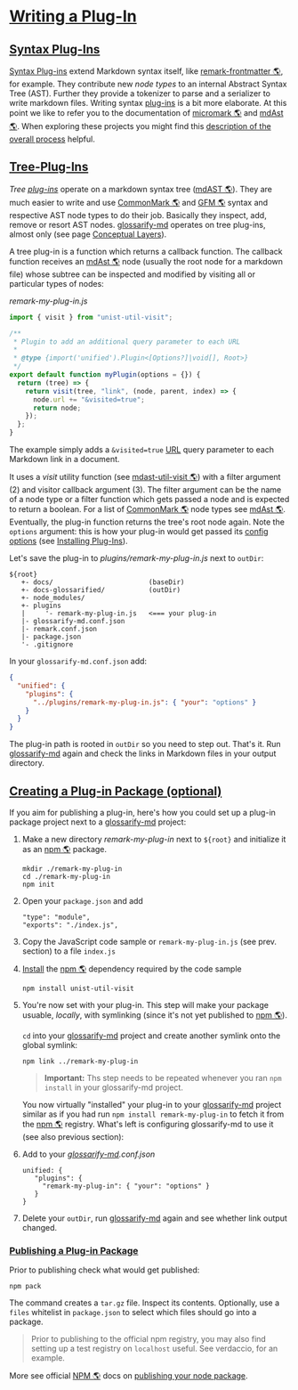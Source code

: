 # [Writing a Plug-In](#writing-a-plug-in)

<!--
aliases: Developing Plug-ins, Writing a Plug-in
-->

[remark-discussion]: https://github.com/remarkjs/remark/discussions/869#discussioncomment-1602674

## [Syntax Plug-Ins](#syntax-plug-ins)

[Syntax Plug-ins][1] extend Markdown syntax itself, like [remark-frontmatter 🌎][2], for example. They contribute new *node types* to an internal Abstract Syntax Tree (AST). Further they provide a tokenizer to parse and a serializer to write markdown files. Writing syntax [plug-ins][3] is a bit more elaborate. At this point we like to refer you to the documentation of [micromark 🌎][4] and [mdAst 🌎][5]. When exploring these projects you might find this [description of the overall process][remark-discussion] helpful.

## [Tree-Plug-Ins](#tree-plug-ins)

*Tree [plug-ins][3]* operate on a markdown syntax tree ([mdAST 🌎][5]). They are much easier to write and use [CommonMark 🌎][6] and [GFM 🌎][7] syntax and respective AST node types to do their job. Basically they inspect, add, remove or resort AST nodes. [glossarify-md][8] operates on tree plug-ins, almost only (see page [Conceptual Layers][9]).

A tree plug-in is a function which returns a callback function. The callback function receives an [mdAst 🌎][5] node (usually the root node for a markdown file) whose subtree can be inspected and modified by visiting all or particular types of nodes:

*remark-my-plug-in.js*

```js
import { visit } from "unist-util-visit";

/**
 * Plugin to add an additional query parameter to each URL
 *
 * @type {import('unified').Plugin<[Options?]|void[], Root>}
 */
export default function myPlugin(options = {}) {
  return (tree) => {
    return visit(tree, "link", (node, parent, index) => {
      node.url += "&visited=true";
      return node;
    });
  };
}
```

The example simply adds a `&visited=true` [URL][10] query parameter to each Markdown link in a document.

It uses a *visit* utility function (see [mdast-util-visit 🌎][11]) with a filter argument (2) and visitor callback argument (3). The filter argument can be the name of a node type or a filter function which gets passed a node and is expected to return a boolean.  For a list of [CommonMark 🌎][6] node types see [mdAst 🌎][5]. Eventually, the plug-in function returns the tree's root node again.
Note the `options` argument: this is how your plug-in would get passed its [config options][12] (see [Installing Plug-Ins][13]).

Let's save the plug-in to *plugins/remark-my-plug-in.js* next to `outDir`:

    ${root}
       +- docs/                        (baseDir)
       +- docs-glossarified/           (outDir)
       +- node_modules/
       +- plugins
       |     '- remark-my-plug-in.js   <=== your plug-in
       |- glossarify-md.conf.json
       |- remark.conf.json
       |- package.json
       '- .gitignore

In your `glossarify-md.conf.json` add:

```json
{
  "unified": {
    "plugins": {
      "../plugins/remark-my-plug-in.js": { "your": "options" }
    }
  }
}
```

The plug-in path is rooted in `outDir` so you need to step out.
That's it. Run [glossarify-md][8] again and check the links in Markdown files in your output directory.

## [Creating a Plug-in Package (optional)](#creating-a-plug-in-package-optional)

If you aim for publishing a plug-in, here's how you could set up a plug-in package project next to a [glossarify-md][8] project:

1.  Make a new directory *remark-my-plug-in* next to `${root}` and initialize it as an [npm 🌎][14] package.

        mkdir ./remark-my-plug-in
        cd ./remark-my-plug-in
        npm init

2.  Open your `package.json` and add

        "type": "module",
        "exports": "./index.js",

3.  Copy the JavaScript code sample or `remark-my-plug-in.js` (see prev. section) to a file `index.js`

4.  [Install][15] the [npm 🌎][14] dependency required by the code sample

        npm install unist-util-visit

5.  You're now set with your plug-in. This step will make your package usuable, *locally*, with symlinking (since it's not yet published to [npm 🌎][14]).

    `cd` into your [glossarify-md][8] project and create another symlink onto the global symlink:

        npm link ../remark-my-plug-in

    > **Important:** Ths step needs to be repeated whenever you ran `npm install` in your glossarify-md project.

    You now virtually "installed" your plug-in to your [glossarify-md][8] project similar as if you had run `npm install remark-my-plug-in` to fetch it from the [npm 🌎][14] registry. What's left is configuring glossarify-md to use it (see also previous section):

6.  Add to your *[glossarify-md][8].conf.json*

        unified: {
           "plugins": {
             "remark-my-plug-in": { "your": "options" }
           }
        }

7.  Delete your `outDir`, run [glossarify-md][8] again and see whether link output changed.

### [Publishing a Plug-in Package](#publishing-a-plug-in-package)

Prior to publishing check what would get published:

    npm pack

The command creates a `tar.gz` file. Inspect its contents. Optionally, use a `files` whitelist in `package.json` to select which files should go into a package.

> Prior to publishing to the official npm registry, you may also find setting up a test registry on `localhost` useful. See verdaccio, for an example.

More see official [NPM 🌎][14] docs on [publishing your node package][16].

[1]: https://github.com/about-code/glossarify-md/blob/master/doc/plugins-dev.md#syntax-plug-ins "Syntax Plug-ins extend Markdown syntax itself, like remark-frontmatter, for example."

[2]: https://npmjs.com/package/remark-frontmatter "A remark syntax plug-in supporting pseudo-standard front-matter syntax."

[3]: https://github.com/about-code/glossarify-md/blob/master/doc/plugins.md#installing-and-configuring-plug-ins "The following example demonstrates how to install remark-frontmatter, a syntax plug-in from the remark plug-in ecosystem which makes glossarify-md (resp."

[4]: https://github.com/micromark/ "A low-level extensible implementation of the CommonMark syntax specification (parsing and tokenizing)."

[5]: https://github.com/syntax-tree/mdast "Specification and Implementation of a Markdown Abstract Syntax Tree."

[6]: https://commonmark.org "Effort on providing a minimal set of standardized Markdown syntax."

[7]: https://github.github.com/gfm/ "GitHub Flavoured Markdown"

[8]: https://github.com/about-code/glossarify-md

[9]: https://github.com/about-code/glossarify-md/blob/master/doc/conceptual-layers.md#internals-conceptual-layers "Conceptual layers of text processing by glossarify-md and projects contributing to each layer"

[10]: https://github.com/about-code/glossarify-md/blob/master/doc/glossary.md#uri--url "Uniform Resource Identifier and Uniform Resource Locator are both the same thing, which is an ID with a syntax scheme://authority.tld/path/#fragment?query like https://my.org/foo/#bar?q=123."

[11]: https://npmjs.com/package/mdast-util-visit

[12]: https://github.com/about-code/glossarify-md/blob/master/conf/README.md

[13]: #installing-plug-ins

[14]: https://npmjs.com "Node Package Manager."

[15]: https://github.com/about-code/glossarify-md/blob/master/doc/install.md#install

[16]: https://docs.npmjs.com/packages-and-modules
